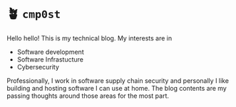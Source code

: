 # 🪴 `cmp0st`

Hello hello! This is my technical blog. My interests are in

- Software development
- Software Infrastucture
- Cybersecurity

Professionally, I work in software supply chain security and personally I like
building and hosting software I can use at home. The blog contents are my
passing thoughts around those areas for the most part.

